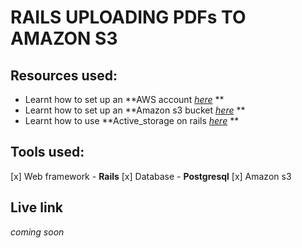 # RAILS UPLOADING PDFs TO AMAZON S3

## Resources used:

  - Learnt how to set up an **AWS account *[here](https://docs.aws.amazon.com/singlesignon/latest/userguide/getting-started.html)* **
  - Learnt how to set up an **Amazon s3 bucket *[here](https://docs.aws.amazon.com/AmazonS3/latest/userguide/GetStartedWithS3.html)* **
  - Learnt how to use **Active_storage on rails *[here](https://guides.rubyonrails.org/v6.0.0/active_storage_overview.html)* **

## Tools used:

[x] Web framework - **Rails**
[x] Database - **Postgresql**
[x] Amazon s3

## Live link

_coming soon_
